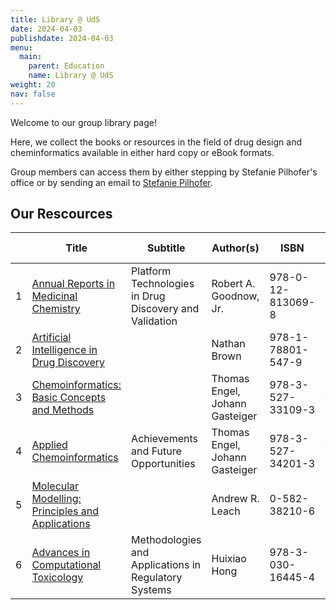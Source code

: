 ```yaml
---
title: Library @ UdS
date: 2024-04-03
publishdate: 2024-04-03
menu:
  main:
    parent: Education
    name: Library @ UdS
weight: 20
nav: false
---
```


Welcome to our group library page! 

Here, we collect the books or resources in the field of drug design and cheminformatics available in either hard copy or eBook formats.  
<!--more-->


Group members can access them by either stepping by Stefanie Pilhofer's office or by sending an email to <a class="icon fa-envelope" href="mailto:stefanie.pilhofer@uni-saarland.de" target="_blank" title="Email Stefanie Pilhofer"> Stefanie Pilhofer</a>.

## Our Rescources

| | Title                                      | Subtitle                                         | Author(s)              | ISBN                | Publisher           | Copy Type |
|-----|--------------------------------------------|--------------------------------------------------|------------------------|---------------------|----------------------|-----------|
| 1   | [Annual Reports in Medicinal Chemistry](https://shop.elsevier.com/books/platform-technologies-in-drug-discovery-and-validation/goodnow/978-0-12-813069-8)      | Platform Technologies in Drug Discovery and Validation | Robert A. Goodnow, Jr. | 978-0-12-813069-8   | Academic Press | Hard copy |
| 2   | [Artificial Intelligence in Drug Discovery](https://books.rsc.org/books/edited-volume/1266/Artificial-Intelligence-in-Drug-Discovery) | | Nathan Brown | 978-1-78801-547-9   | Royal Society of Chemistry | Hard copy |
| 3   | [Chemoinformatics: Basic Concepts and Methods](https://www.wiley.com/en-us/Chemoinformatics%3A+Basic+Concepts+and+Methods-p-9783527331093) | | Thomas Engel, Johann Gasteiger | 978-3-527-33109-3 | Wiley | Hard copy |
| 4   | [Applied Chemoinformatics](https://www.wiley.com/en-us/Applied+Chemoinformatics%3A+Achievements+and+Future+Opportunities-p-9783527806546) | Achievements and Future Opportunities | Thomas Engel, Johann Gasteiger | 978-3-527-34201-3 | Wiley | Hard copy |
| 5   | [Molecular Modelling: Principles and Applications](https://pubs.acs.org/doi/10.1021/ci9804241) | | Andrew R. Leach | 0-582-38210-6 | Pearson | Hard copy |
| 6   | [Advances in Computational Toxicology](https://link.springer.com/book/10.1007/978-3-030-16443-0) | Methodologies and Applications in Regulatory Systems | Huixiao Hong | 978-3-030-16445-4   | Springer | Hard copy |

